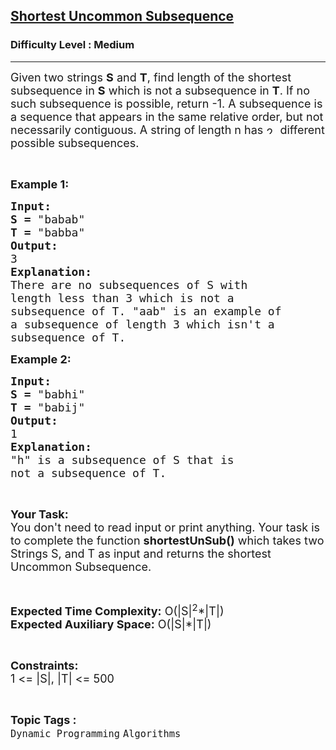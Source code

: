 <h2><a href="https://practice.geeksforgeeks.org/problems/shortest-uncommon-subsequence5746/1">Shortest Uncommon Subsequence</a></h2><h3>Difficulty Level : Medium</h3><hr><div class="problems_problem_content__Xm_eO"><p><span style="font-size:18px">Given two strings <strong>S</strong> and <strong>T</strong>, find length of the shortest subsequence in <strong>S</strong> which is not a subsequence in <strong>T</strong>. If no such subsequence is possible, return -1. A subsequence is a sequence that appears in the same relative order, but not necessarily contiguous. A string of length n has&nbsp;<img alt="2^n" src="http://www.geeksforgeeks.org/wp-content/ql-cache/quicklatex.com-e4249a2b3de09582eb567b98f8cd62b1_l3.svg" style="height:12px; width:17px" title="Rendered by QuickLaTeX.com">&nbsp;different possible subsequences.</span></p>

<p>&nbsp;</p>

<p><span style="font-size:18px"><strong>Example 1:</strong></span></p>

<pre><span style="font-size:18px"><strong>Input:</strong></span>
<span style="font-size:18px"><strong>S = </strong>"babab"</span>
<span style="font-size:18px"><strong>T = </strong>"babba"</span>
<span style="font-size:18px"><strong>Output:</strong></span>
<span style="font-size:18px">3</span>
<span style="font-size:18px"><strong>Explanation:</strong></span>
<span style="font-size:18px">There are no subsequences of S with
length less than 3 which is not a
subsequence of T. "aab" is an example of
a subsequence of length 3 which isn't a
subsequence of T.</span></pre>

<p><span style="font-size:18px"><strong>Example 2:</strong></span></p>

<pre><span style="font-size:18px"><strong>Input:</strong></span>
<span style="font-size:18px"><strong>S = </strong>"babhi"</span>
<span style="font-size:18px"><strong>T = </strong>"babij"</span>
<span style="font-size:18px"><strong>Output:</strong></span>
<span style="font-size:18px">1</span>
<span style="font-size:18px"><strong>Explanation:</strong></span>
<span style="font-size:18px">"h" is a subsequence of S that is
not a subsequence of T.</span></pre>

<p>&nbsp;</p>

<p><span style="font-size:18px"><strong>Your Task:</strong><br>
You don't need to read input or print anything. Your task is to complete the function <strong>shortestUnSub()</strong> which takes two Strings S, and T as input and returns the shortest Uncommon Subsequence.</span></p>

<p>&nbsp;</p>

<p><span style="font-size:18px"><strong>Expected Time Complexity:</strong> O(|S|<sup>2</sup>*|T|)<br>
<strong>Expected Auxiliary Space:</strong> O(|S|*|T|)</span></p>

<p>&nbsp;</p>

<p><span style="font-size:18px"><strong>Constraints:</strong></span><br>
<span style="font-size:18px">1 &lt;= |S|, |T| &lt;= 500</span></p>
</div><br><p><span style=font-size:18px><strong>Topic Tags : </strong><br><code>Dynamic Programming</code>&nbsp;<code>Algorithms</code>&nbsp;